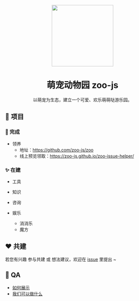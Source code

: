 <p align="center">
  <img width="200" src="https://avatars1.githubusercontent.com/u/70757173?s=200&v=4">
</p>

<h1 align="center">萌宠动物园 zoo-js</h1>

<div align="center">
  以萌宠为生态，建立一个可爱、欢乐萌萌哒游乐园。
</div>

## 🍭 项目

### 💖 完成

- 领养
  - 地址：https://github.com/zoo-js/zoo
  - 线上预览领取：https://zoo-js.github.io/zoo-issue-helper/

### ✨ 在建

- 工具

- 知识

- 咨询

- 娱乐
  - 消消乐
  - 魔方

## ❤️ 共建

若您有兴趣 参与共建 或 想法建议，欢迎在 [issue](https://github.com/zoo-js/welcome/issues) 里提出 ~

## 🎁 QA

- [如何展示](./how-to-show.md)
- [我们可以做什么](./what-we-can.md)

